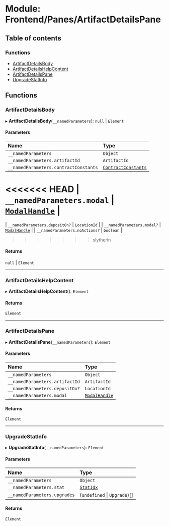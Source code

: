 # Module: Frontend/Panes/ArtifactDetailsPane

## Table of contents

### Functions

- [ArtifactDetailsBody](Frontend_Panes_ArtifactDetailsPane.md#artifactdetailsbody)
- [ArtifactDetailsHelpContent](Frontend_Panes_ArtifactDetailsPane.md#artifactdetailshelpcontent)
- [ArtifactDetailsPane](Frontend_Panes_ArtifactDetailsPane.md#artifactdetailspane)
- [UpgradeStatInfo](Frontend_Panes_ArtifactDetailsPane.md#upgradestatinfo)

## Functions

### ArtifactDetailsBody

▸ **ArtifactDetailsBody**(`__namedParameters`): `null` \| `Element`

#### Parameters

| Name                                  | Type                                                                                             |
| :------------------------------------ | :----------------------------------------------------------------------------------------------- |
| `__namedParameters`                   | `Object`                                                                                         |
| `__namedParameters.artifactId`        | `ArtifactId`                                                                                     |
| `__namedParameters.contractConstants` | [`ContractConstants`](../interfaces/types_darkforest_api_ContractsAPITypes.ContractConstants.md) |
<<<<<<< HEAD
| `__namedParameters.modal`             | [`ModalHandle`](../interfaces/Frontend_Views_ModalPane.ModalHandle.md)                           |
=======
| `__namedParameters.depositOn?`        | `LocationId`                                                                                     |
| `__namedParameters.modal?`            | [`ModalHandle`](../interfaces/Frontend_Views_ModalPane.ModalHandle.md)                           |
| `__namedParameters.noActions?`        | `boolean`                                                                                        |
>>>>>>> slytherin

#### Returns

`null` \| `Element`

---

### ArtifactDetailsHelpContent

▸ **ArtifactDetailsHelpContent**(): `Element`

#### Returns

`Element`

---

### ArtifactDetailsPane

▸ **ArtifactDetailsPane**(`__namedParameters`): `Element`

#### Parameters

| Name                           | Type                                                                   |
| :----------------------------- | :--------------------------------------------------------------------- |
| `__namedParameters`            | `Object`                                                               |
| `__namedParameters.artifactId` | `ArtifactId`                                                           |
| `__namedParameters.depositOn?` | `LocationId`                                                           |
| `__namedParameters.modal`      | [`ModalHandle`](../interfaces/Frontend_Views_ModalPane.ModalHandle.md) |

#### Returns

`Element`

---

### UpgradeStatInfo

▸ **UpgradeStatInfo**(`__namedParameters`): `Element`

#### Parameters

| Name                         | Type                                                      |
| :--------------------------- | :-------------------------------------------------------- |
| `__namedParameters`          | `Object`                                                  |
| `__namedParameters.stat`     | [`StatIdx`](../enums/types_global_GlobalTypes.StatIdx.md) |
| `__namedParameters.upgrades` | (`undefined` \| `Upgrade`)[]                              |

#### Returns

`Element`
